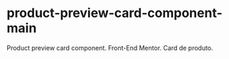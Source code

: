 # product-preview-card-component-main
 Product preview card component. Front-End Mentor.
Card de produto.
